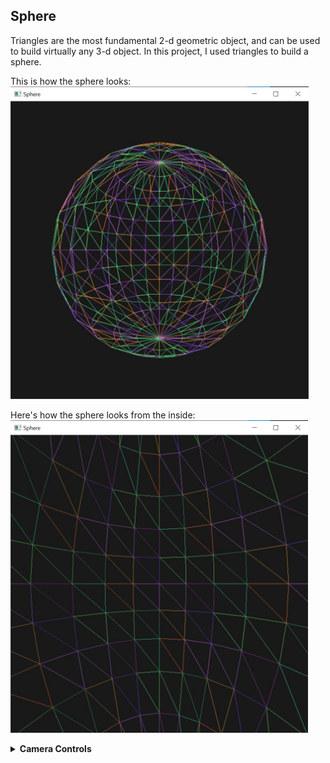 ## Sphere

Triangles are the most fundamental 2-d geometric object, and can be used to build virtually any 3-d object.
In this project, I used triangles to build a sphere.

This is how the sphere looks:\
<img src = "https://raw.githubusercontent.com/ashishkulkarnii/opengl/main/sphere/images/sphere.jpg" alt = "sphere.jpg" height = "500">

Here's how the sphere looks from the inside:\
<img src = "https://raw.githubusercontent.com/ashishkulkarnii/opengl/main/sphere/images/sphere-inside.jpg" alt = "sphere-inside.jpg" height = "500">

<details>
    <summary><b>Camera Controls</b></summary>
    <p>
        In all of these projects, the camera position can be adjusted using the following keys:<br>
        <b>W</b> - to move the camera forwards.<br>
        <b>S</b> - to move the camera backwards.<br>
        <b>A</b> - to move the camera clockwise around subject.<br>
        <b>D</b> - to move the camera counterclockwise around subject.<br>
        <b>I</b> - to move the camera up.<br>
        <b>K</b> - to move the camera down.
    </p>
</details>
